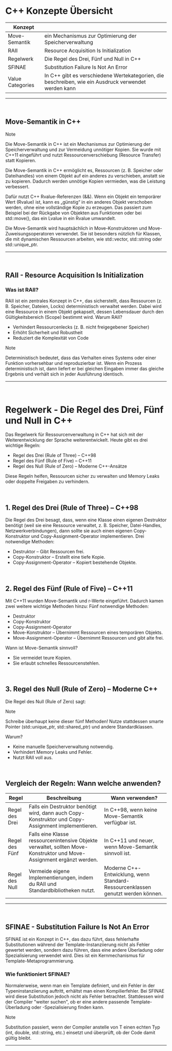 # C++ Konzepte Übersicht

| Konzept |  |
|--|--|
| Move-Semantik | ein Mechanismus zur Optimierung der Speicherverwaltung |
| RAII | Resource Acquisition Is Initialization |
| Regelwerk | Die Regel des Drei, Fünf und Null in C++ |
| SFINAE | Substitution Failure Is Not An Error |
| Value Categories | In C++ gibt es verschiedene Wertekategorien, die beschreiben, wie ein Ausdruck verwendet werden kann |

---

<br>

## Move-Semantik in C++

> [!NOTE]
> Die Move-Semantik in C++ ist ein Mechanismus zur Optimierung der Speicherverwaltung und zur Vermeidung unnötiger Kopien. Sie wurde mit C++11 eingeführt und nutzt Ressourcenverschiebung (Resource Transfer) statt Kopieren.

Die Move-Semantik in C++ ermöglicht es, Ressourcen (z. B. Speicher oder Dateihandles) von einem Objekt auf ein anderes zu verschieben, anstatt sie zu kopieren. Dadurch werden unnötige Kopien vermieden, was die Leistung verbessert.

Dafür nutzt C++ Rvalue-Referenzen (&&). Wenn ein Objekt ein temporärer Wert (Rvalue) ist, kann es „günstig“ in ein anderes Objekt verschoben werden, ohne eine vollständige Kopie zu erzeugen. Das passiert zum Beispiel bei der Rückgabe von Objekten aus Funktionen oder bei std::move(), das ein Lvalue in ein Rvalue umwandelt.

Die Move-Semantik wird hauptsächlich in Move-Konstruktoren und Move-Zuweisungsoperatoren verwendet. Sie ist besonders nützlich für Klassen, die mit dynamischen Ressourcen arbeiten, wie std::vector, std::string oder std::unique_ptr.

---

<br>

## RAII - Resource Acquisition Is Initialization 

### Was ist RAII?

RAII ist ein zentrales Konzept in C++, das sicherstellt, dass Ressourcen (z. B. Speicher, Dateien, Locks) deterministisch verwaltet werden. Dabei wird eine Ressource in einem Objekt gekapselt, dessen Lebensdauer durch den Gültigkeitsbereich (Scope) bestimmt wird.
Warum RAII?

- Verhindert Ressourcenlecks (z. B. nicht freigegebener Speicher)
- Erhöht Sicherheit und Robustheit
- Reduziert die Komplexität von Code

> [!NOTE]
> Deterministisch bedeutet, dass das Verhalten eines Systems oder einer Funktion vorhersehbar und reproduzierbar ist. Wenn ein Prozess deterministisch ist, dann liefert er bei gleichen Eingaben immer das gleiche Ergebnis und verhält sich in jeder Ausführung identisch.

---

<br>

# Regelwerk - Die Regel des Drei, Fünf und Null in C++ 

Das Regelwerk für Ressourcenverwaltung in C++ hat sich mit der Weiterentwicklung der Sprache weiterentwickelt. Heute gibt es drei wichtige Regeln:

- Regel des Drei (Rule of Three) – C++98
- Regel des Fünf (Rule of Five) – C++11
- Regel des Null (Rule of Zero) – Moderne C++-Ansätze

Diese Regeln helfen, Ressourcen sicher zu verwalten und Memory Leaks oder doppelte Freigaben zu verhindern.

<br>

## 1. Regel des Drei (Rule of Three) – C++98

Die Regel des Drei besagt, dass, wenn eine Klasse einen eigenen Destruktor benötigt (weil sie eine Ressource verwaltet, z. B. Speicher, Datei-Handles, Netzwerkverbindungen), dann sollte sie auch einen eigenen Copy-Konstruktor und Copy-Assignment-Operator implementieren.
Drei notwendige Methoden:

- Destruktor – Gibt Ressourcen frei.
- Copy-Konstruktor – Erstellt eine tiefe Kopie.
- Copy-Assignment-Operator – Kopiert bestehende Objekte.

<br>

## 2. Regel des Fünf (Rule of Five) – C++11

Mit C++11 wurden Move-Semantik und r-Werte eingeführt. Dadurch kamen zwei weitere wichtige Methoden hinzu:
Fünf notwendige Methoden:

- Destruktor
- Copy-Konstruktor
- Copy-Assignment-Operator
- Move-Konstruktor – Übernimmt Ressourcen eines temporären Objekts.
- Move-Assignment-Operator – Übernimmt Ressourcen und gibt alte frei.

Wann ist Move-Semantik sinnvoll?

- Sie vermeidet teure Kopien.
- Sie erlaubt schnelles Ressourcenstehlen. 

<br>

## 3. Regel des Null (Rule of Zero) – Moderne C++

Die Regel des Null (Rule of Zero) sagt:

> [!NOTE]
> Schreibe überhaupt keine dieser fünf Methoden!
> Nutze stattdessen smarte Pointer (std::unique_ptr, std::shared_ptr) und andere Standardklassen.

Warum?

- Keine manuelle Speicherverwaltung notwendig.
- Verhindert Memory Leaks und Fehler.
- Nutzt RAII voll aus.

<br>

## Vergleich der Regeln: Wann welche anwenden?

|Regel	|Beschreibung	|Wann verwenden?|
|---|---|---|
|Regel des Drei	|Falls ein Destruktor benötigt wird, dann auch Copy-Konstruktor und Copy-Assignment implementieren.	|In C++98, wenn keine Move-Semantik verfügbar ist.|
|Regel des Fünf	|Falls eine Klasse ressourcenintensive Objekte verwaltet, sollten Move-Konstruktor und Move-Assignment ergänzt werden.	|In C++11 und neuer, wenn Move-Semantik sinnvoll ist.|
|Regel des Null	|Vermeide eigene Implementierungen, indem du RAII und Standardbibliotheken nutzt.|	Moderne C++-Entwicklung, wenn Standard-Ressourcenklassen genutzt werden können.|

---

<br>

## SFINAE - Substitution Failure Is Not An Error

SFINAE ist ein Konzept in C++, das dazu führt, dass fehlerhafte Substitutionen während der Template-Instanziierung nicht als Fehler gewertet werden, sondern dazu führen, dass eine andere Überladung oder Spezialisierung verwendet wird. Dies ist ein Kernmechanismus für Template-Metaprogrammierung.

### Wie funktioniert SFINAE?

Normalerweise, wenn man ein Template definiert, und ein Fehler in der Typeninstanziierung auftritt, erhältst man einen Kompilierfehler. Bei SFINAE wird diese Substitution jedoch nicht als Fehler betrachtet. Stattdessen wird der Compiler "weiter suchen", ob er eine andere passende Template-Überladung oder -Spezialisierung finden kann.

> [!NOTE]
> Substitution passiert, wenn der Compiler anstelle von T einen echten Typ (int, double, std::string, etc.) einsetzt und überprüft, ob der Code damit gültig bleibt.


--- 

